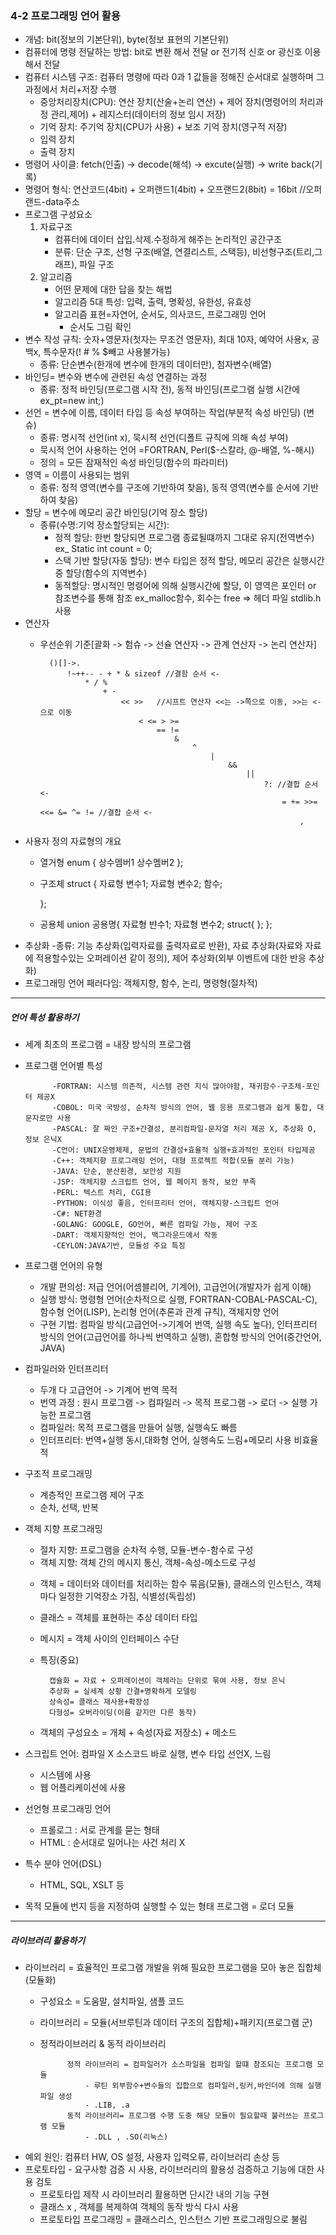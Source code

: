 ### 4-2 프로그래밍 언어 활용
* 개념: bit(정보의 기본단위), byte(정보 표현의 기본단위)
* 컴퓨터에 명령 전달하는 방법: bit로 변환 해서 전달 or 전기적 신호 or 광신호 이용해서 전달
* 컴퓨터 시스템 구조: 컴퓨터 명령에 따라 0과 1 값들을 정해진 순서대로 실행하며 그 과정에서 처리+저장 수행
    - 중앙처리장치(CPU): 연산 장치(산술+논리 연산) + 제어 장치(명령어의 처리과정 관리,제어) + 레지스터(데이터의 정보 임시 저장)
    - 기억 장치: 주기억 장치(CPU가 사용) + 보조 기억 장치(영구적 저장)
    - 입력 장치
    - 출력 장치
* 명령어 사이클: fetch(인출) -> decode(해석) -> excute(실행) -> write back(기록)
* 명령어 형식: 연산코드(4bit) + 오퍼랜드1(4bit) + 오프랜드2(8bit) = 16bit //오퍼랜드-data주소
* 프로그램 구성요소
    1. 자료구조
        - 컴퓨터에 데이터 삽입.삭제.수정하게 해주는 논리적인 공간구조
        - 분류: 단순 구조, 선형 구조(배열, 연결리스트, 스택등), 비선형구조(트리,그래프), 파일 구조
    2. 알고리즘
        - 어떤 문제에 대한 답을 찾는 해법
        - 알고리즘 5대 특성: 입력, 출력, 명확성, 유한성, 유효성
        - 알고리즘 표현=자연어, 순서도, 의사코드, 프로그래밍 언어
            * 순서도 그림 확인
* 변수 작성 규칙: 숫자+영문자(첫자는 무조건 영문자), 최대 10자, 예약어 사용x, 공백x, 특수문자(! # % $빼고 사용불가능)
    - 종류: 단순변수(한개에 변수에 한개의 데이터만), 첨자변수(배열)
* 바인딩= 변수와 변수에 관련된 속성 연결하는 과정
    - 종류: 정적 바인딩(프로그램 시작 전), 동적 바인딩(프로그램 실행 시간에 ex_pt=new int;)
* 선언 = 변수에 이름, 데이터 타입 등 속성 부여하는 작업(부분적 속성 바인딩) (변슈)
    - 종류: 명시적 선언(int x), 묵시적 선언(디폴트 규칙에 의해 속성 부여)
    * 묵시적 언어 사용하는 언어 =FORTRAN, Perl($-스칼라, @-배열, %-해시)
    * 정의 = 모든 잠재적인 속성 바인딩(함수의 파라미터)
* 영역 = 이름이 사용되는 범위 
    - 종류: 정적 영역(변수를 구조에 기반하여 찾음), 동적 영역(변수를 순서에 기반하여 찾음)
* 할당 = 변수에 메모리 공간 바인딩(기억 장소 할당)
    - 종류(수명:기억 장소할당되는 시간):
         - 정적 할당: 한번 할당되면 프로그램 종료될떄까지 그대로 유지(전역변수) ex_ Static int count = 0;
         - 스택 기반 할당(자동 할당): 변수 타입은 정적 할당, 메모리 공간은 실행시간 중 할당(함수의 지역변수)
         - 동적할당: 명시적인 명령어에 의해 실행시간에 할당, 이 영역은 포인터 or 참조변수를 통해 참조 ex_malloc함수, 회수는 free => 헤더 파일 stdlib.h사용
* 연산자
    - 우선순위 기준[괄화 -> 험슈 -> 선슐 연산자 -> 관계 연산자 -> 논리 연산자]
    
            ()[]->.
                !~++-- - + * & sizeof //결함 순서 <-
                    * / %
                        + -
                            << >>   //시프트 연산자 <<는 ->쪽으로 이동, >>는 <-으로 이동
                                < <= > >=
                                    == !=
                                        &
                                            ^
                                                |
                                                    &&
                                                        ||
                                                            ?: //결합 순서 <-
                                                                = += >>= <<= &= ^= != //결합 순서 <-
                                                                    , 
     
     
* 사용자 정의 자료형의 개요
    - 열거형
        enum {
            상수멤버1
            상수멤버2
        };
    - 구조체
        struct {
            자료형 변수1;
            자료형 변수2;
            함수;
        
        };
    - 공용체
        union 공용명{
            자료형 뱐수1;
            자료형 변수2;
            struct{
            };
         };
* 추상화
    -종류: 기능 추상화(입력자료를 출력자료로 반환), 자료 추상화(자료와 자료에 적용할수있는 오퍼레이션 같이 정의), 제어 추상화(외부 이벤트에 대한 반응 추상화)
* 프로그래밍 언어 패러다임: 객체지향, 함수, 논리, 명령형(절차적)
---------------
##### 언어 특성 활용하기
* 세계 최초의 프로그램 = 내장 방식의 프로그램
* 프로그램 언어별 특성

            -FORTRAN: 시스템 의존적, 시스템 관련 지식 많아야함, 재귀함수-구조체-포인터 제공X
            -COBOL: 미국 국방성, 순차적 방식의 언어, 웹 응용 프로그램과 쉽게 통합, 대문자로만 사용
            -PASCAL: 잘 짜인 구조+간결성, 분리컴파일-문자열 처리 제공 X, 추상화 O, 정보 은닉X
            -C언어: UNIX운영체제, 문법의 간결성+효율적 실행+효과적인 포인터 타입제공
            -C++: 객체지향 프로그래밍 언어, 대형 프로젝트 적합(모듈 분리 가능)
            -JAVA: 단순, 분산횐경, 보안성 지원
            -JSP: 객체지향 스크립트 언어, 웹 페이지 동작, 보안 부족
            -PERL: 텍스트 처리, CGI용
            -PYTHON: 이식성 좋음, 인터프리터 언어, 객체지향-스크립트 언어
            -C#: NET환경
            -GOLANG: GOOGLE, GO언어, 빠른 컴파일 가능, 제어 구조
            -DART: 객체지향적인 언어, 백그라운드에서 작동
            -CEYLON:JAVA기반, 모듈성 주요 특징
* 프로그램 언어의 유형
    - 개발 편의성: 저급 언어(어셈블리어, 기계어), 고급언어(개발자가 쉽게 이해)
    - 실행 방식: 명령형 언어(순차적으로 실행, FORTRAN-COBAL-PASCAL-C), 함수형 언어(LISP), 논리형 언어(추론과 관계 규칙), 객체지향 언어
    - 구현 기법: 컴파일 방식(고급언어->기계어 번역, 실행 속도 높다), 인터프리터 방식의 언어(고급언어를 하나씩 번역하고 실행), 혼합형 방식의 언어(중간언어, JAVA)
    
* 컴파일러와 인터프리터
    * 두개 다 고급언어 -> 기계어 번역 목적
    * 번역 과정 : 원시 프로그램 -> 컴파일러 -> 목적 프로그램 -> 로더 -> 실행 가능한 프로그램
    - 컴파일러: 목적 프로그램을 만들어 실행, 실행속도 빠름
    - 인터프리터: 번역+실행 동시,대화형 언어, 실행속도 느림+메모리 사용 비효율적
* 구조적 프로그래밍
    - 계층적인 프로그램 제어 구조
    * 순차, 선택, 반복

* 객체 지향 프로그래밍
    - 절차 지향: 프로그램을 순차적 수행, 모듈-변수-함수로 구성
    - 객체 지향: 객체 간의 메시지 통신, 객체-속성-메소드로 구성
    * 객체 = 데이터와 데이터를 처리하는 함수 묶음(모듈), 클래스의 인스턴스, 객체마다 일정한 기억장소 가짐, 식별성(독립성)
    * 클래스 = 객체를 표현하는 추상 데이터 타입
    * 메시지 = 객체 사이의 인터페이스 수단
    * 특징(중요)
        
            캡슐화 = 자료 + 오퍼레이션이 객체라는 단위로 묶여 사용, 정보 은닉
            추상화 = 실세계 상황 간결+명확하게 모델링
            상속성= 클래스 재사용+확장성
            다형성= 오버라이딩(이름 같지만 다른 동작)
    * 객체의 구성요소 = 개체 + 속성(자료 저장소) + 메소드

* 스크립트 언어: 컴파일 X 소스코드 바로 실행, 변수 타입 선언X, 느림
    - 시스템에 사용
    - 웹 어플리케이션에 사용
    
* 선언형 프로그래밍 언어
    - 프롤로그 : 서로 관계를 묻는 형태
    - HTML : 순서대로 일어나는 사건 처리 X

* 특수 분야 언어(DSL)
    - HTML, SQL, XSLT 등
* 목적 모듈에 번지 등을 지정하여 실행할 수 있는 형태 프로그램 = 로더 모듈
---------------
##### 라이브러리 활용하기
* 라이브러리 = 효율적인 프로그램 개발을 위해 필요한 프로그램을 모아 놓은 집합체(모듈화)
    - 구성요소 = 도움말, 설치파일, 샘플 코드
    - 라이브러리 = 모듈(서브루틴과 데이터 구조의 집합체)+패키지(프로그램 군)
    - 정적라이브러리 & 동적 라이브러리
            
            
                정적 라이브러리 = 컴파일러가 소스파일을 컴파일 할떄 참조되는 프로그램 모듈
                    - 루틴 외부함수+변수들의 집합으로 컴파일러,링커,바인더에 의해 실행 파일 생성
                    - .LIB, .a
                동적 라이브러리= 프로그램 수행 도중 해당 모듈이 필요할때 불러쓰는 프로그램 모듈
                    - .DLL , .SO(리눅스)    

* 예외 원인: 컴퓨터 HW, OS 설정, 사용자 입력오류, 라이브러리 손상 등
* 프로토타입 - 요구사항 검증 시 사용, 라이브러리의 활용성 검증하고 기능에 대한 사용 검토
    - 프로토타입 제작 시 라이브러리 활용하면 단시간 내의 기능 구현
    - 클래스 x , 객체를 복제하여 객체의 동작 방식 다시 사용
    - 프로토타입 프로그래밍 = 클래스리스, 인스턴스 기반 프로그래밍으로 불림
    
